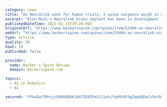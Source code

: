 ```yaml
---
category: news
title: "As Neuralink aims for human trials, 3 spine surgeons weigh in on practicality"
excerpt: "Elon Musk's Neuralink brain implant has been in development for years and tested in animals in 2020 and 2021. Mr. Musk said he aims to use Neuralink in humans this year, and its first applications would help spinal cord injury patients."
publishedDateTime: 2022-01-13T19:26:00Z
originalUrl: "https://www.beckersspine.com/spine/item/53404-as-neuralink-aims-for-human-trials-3-spine-surgeons-weigh-in-on-practicality.html"
webUrl: "https://www.beckersspine.com/spine/item/53404-as-neuralink-aims-for-human-trials-3-spine-surgeons-weigh-in-on-practicality.html"
type: article
quality: 16
heat: 16
published: false

provider:
  name: Becker's Spine Review
  domain: beckersspine.com

topics:
  - AI in Robotics
  - AI

secured: "rP4oEwtTM+sjcUDK6UBkK2bXfZE9ZFmJiJ1ohjfqkMX4FdgZqmQQEeCs9vC0JSk2yGB+2FKhJQaNFjyjWcQZLmauD8kK0yreFue7Um2sQbEbPHHa6ckNQLIPJvXRxRvsWqVJk5holsL2RrEQA3e2HR9mCMhRzlJ6i96NmcaHh/3w6Z9HDNexLUiBTUvKa33fyD9Qy5D9oO/dAWVi4Wfpu1a9Wo3JS59lGKv/DJD5SumCxGzqQqIooOAFzdUnhXs0AlLQPuIR9pVAIw5rYHJ/vXPIhqXDq1maoW0sEJelzN9pfzxVN5VXIsU8U+Ef1izcRD5Nso14Exy3atCif4rHo+M/PyDS+vkiRWN7/5l/YwA=;nakfW6eSjvOcbGPITz0sXw=="
---
```


